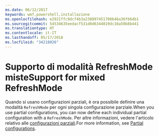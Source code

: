 ```yaml
---
ms.date: 06/12/2017
keywords: wmf,powershell,installazione
ms.openlocfilehash: e2921ffc9dcf4b3a238897451708b46a36f66db1
ms.sourcegitcommit: 54534635eedacf531d8d6344019dc16a50b8b441
ms.translationtype: HT
ms.contentlocale: it-IT
ms.lasthandoff: 05/17/2018
ms.locfileid: "34218026"
---
```

# <a name="support-for-mixed-refreshmode"></a><span data-ttu-id="683f2-102">Supporto di modalità RefreshMode miste</span><span class="sxs-lookup"><span data-stu-id="683f2-102">Support for mixed RefreshMode</span></span>

<span data-ttu-id="683f2-103">Quando si usano configurazioni parziali, è ora possibile definire una modalità `RefreshMode` per ogni singola configurazione parziale.</span><span class="sxs-lookup"><span data-stu-id="683f2-103">When you use partial configurations, you can now define each individual partial configuration with a `RefreshMode`.</span></span>
<span data-ttu-id="683f2-104">Per altre informazioni, vedere l'articolo relativo alle [configurazioni parziali](https://msdn.microsoft.com/powershell/dsc/partialconfigs).</span><span class="sxs-lookup"><span data-stu-id="683f2-104">For more information, see [Partial configurations](https://msdn.microsoft.com/powershell/dsc/partialconfigs).</span></span>
